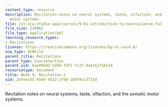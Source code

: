 ```yaml
---
content_type: resource
description: Recitation notes on neural systems, taste, olfaction, and the somatic
  motor systems.
file: /ol-ocw-studio-app/courses/9-01-introduction-to-neuroscience-fall-2007/2efeec65856645322f6818d74cc3715d_wk09_9_01_r06.pdf
file_size: 218962
file_type: application/pdf
learning_resource_types:
- Recitations
license: https://creativecommons.org/licenses/by-nc-sa/4.0/
ocw_type: OCWFile
parent_title: Recitations
parent_type: CourseSection
parent_uid: bae09683-5d94-fdf2-fc27-da41b1f56514
resourcetype: Document
title: Week 9, Recitation 2
uid: 2efeec65-8566-4532-2f68-18d74cc3715d
---
```

Recitation notes on neural systems, taste, olfaction, and the somatic motor systems.